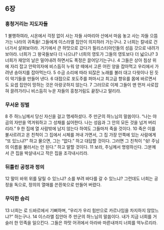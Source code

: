 ## 6장
### 흥청거리는 지도자들
1 불행하여라, 시온에서 걱정 없이 사는 자들 사마리아 산에서 마음 놓고 사는 자들 으뜸가는 나라의 귀족들! 그들에게 이스라엘 집안이 의지하러 가는구나.
2 너희는 칼네로 건너가서 살펴보아라. 거기에서 큰 하맛으로 갔다가 필리스티아인들의 성읍 갓으로 내려가 보아라. 너희가 그 왕국들보다 더 나으냐? 너희의 영토가 그들의 영토보다 더 넓으냐?
3 너희가 재앙의 날은 밀어내려 하면서도 폭정은 끌어당기는구나.
4 그들은 상아 침상 위에 자리 잡고 안락의자에 비스듬히 누워 양 떼에서 고른 어린 양을 잡아먹고 우리에서 가려낸 송아지를 잡아먹는다.
5 수금 소리에 따라 되잖은 노래를 불러 대고 다윗이나 된 듯이 악기들을 만들어 낸다.
6 대접으로 포도주를 퍼마시고 최고급 향유를 몸에 바르면서도 요셉 집안이 망하는 것은 아랑곳하지 않는다.
7 그러므로 이제 그들이 맨 먼저 사로잡혀 끌려가리니 비스듬히 누운 자들의 흥청거림도 끝장나고 말리라.
### 무서운 징벌
8 주 하느님께서 당신 자신을 걸고 맹세하셨다. 주 만군의 하느님의 말씀이다. “나는 야곱의 자만을 역겨워하고 그 성채를 싫어한다. 나는 성읍과 그 안의 모든 것을 넘겨 버리리라.”
9 한 집에 열 사람밖에 남지 않는다 하여도 그들마저 죽을 것이다.
10 죽은 이를 불사르려고 온 친척이 그 집에서 시체를 꺼내 가면서, 그 집 가장 안쪽에 있는 사람에게 “또 있느냐?” 하고 물으면, 그는 “없다.” 하고 대답할 것이다. 그러면 그 친척이 “쉿! 주님의 이름을 불러서는 안 된다.” 하고 말할 것이다.
11 보라, 주님께서 명령하신다. 그분께서 큰 집을 박살내시고 작은 집을 조각내시리라.
### 뒤틀린 공정과 정의
12 말이 바위 위를 달릴 수 있느냐? 소를 부려 바다를 갈 수 있느냐? 그런데도 너희는 공정을 독으로, 정의의 열매를 쓴흰쑥으로 만들어 버렸다.
### 무익한 승리
13 너희는 로 드바르에서 기뻐하며, “우리가 우리 힘만으로 카르나임을 차지하지 않았느냐?” 하는구나.
14 이스라엘 집안아 주 만군의 하느님의 말씀이다. 내가 지금 너희를 거슬러 한 민족을 일으킨다. 그들은 하맛 어귀에서 아라바 마른내까지 너희를 억누르리라.
